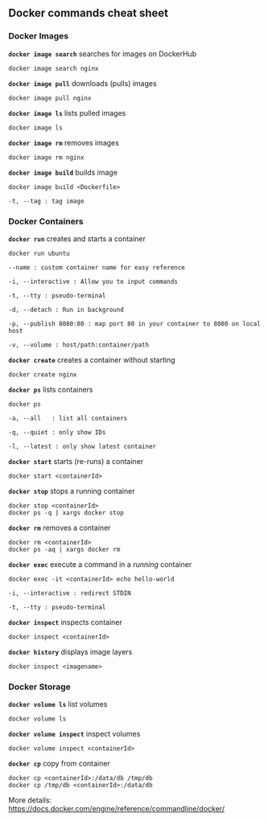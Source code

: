 ## Docker commands cheat sheet

### Docker Images

**`docker image search`** searches for images on DockerHub
```
docker image search nginx
```

**`docker image pull`** downloads (pulls) images
```
docker image pull nginx
```

**`docker image ls`** lists pulled images
```
docker image ls
```

**`docker image rm`** removes images
```
docker image rm nginx
```

**`docker image build`** builds image
```
docker image build <Dockerfile>
```
```
-t, --tag : tag image
```

### Docker Containers

**`docker run`** creates and starts a container
```
docker run ubuntu 
```
```
--name : custom container name for easy reference

-i, --interactive : Allow you to input commands

-t, --tty : pseudo-terminal

-d, --detach : Run in background

-p, --publish 8080:80 : map port 80 in your container to 8080 on local host

-v, --volume : host/path:container/path

```



**`docker create`** creates a container without starting
```
docker create nginx 
```

**`docker ps`** lists containers
```
docker ps
```
```
-a, --all   : list all containers

-q, --quiet : only show IDs

-l, --latest : only show latest container
```

**`docker start`** starts (re-runs) a container
```
docker start <containerId>
```

**`docker stop`** stops a running container
```
docker stop <containerId>
docker ps -q | xargs docker stop
```

**`docker rm`** removes a container
```
docker rm <containerId>
docker ps -aq | xargs docker rm
```

**`docker exec`** execute a command in a *running* container
```
docker exec -it <containerId> echo hello-world
```
```
-i, --interactive : redirect STDIN

-t, --tty : pseudo-terminal
```

**`docker inspect`** inspects container
```
docker inspect <containerId>
```

**`docker history`** displays image layers
```
docker inspect <imagename>
```

### Docker Storage

**`docker volume ls`** list volumes
```
docker volume ls
```

**`docker volume inspect`** inspect volumes
```
docker volume inspect <containerId>
```

**`docker cp`** copy from container
```
docker cp <containerId>:/data/db /tmp/db
docker cp /tmp/db <containerId>:/data/db
```

More details: https://docs.docker.com/engine/reference/commandline/docker/